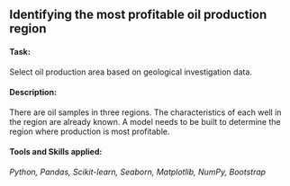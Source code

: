 ## Identifying the most profitable oil production region

#### Task: 
Select oil production area based on geological investigation data.

#### Description:
There are oil samples in three regions. The characteristics of each well in the region are already known. A model needs to be built to determine the region where production is most profitable.

#### Tools and Skills applied:
*Python, Pandas, Scikit-learn, Seaborn, Matplotlib, NumPy, Bootstrap*

